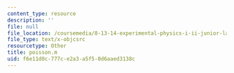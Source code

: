 ```yaml
---
content_type: resource
description: ''
file: null
file_location: /coursemedia/8-13-14-experimental-physics-i-ii-junior-lab-fall-2016-spring-2017/f6e11d0c777ce2a3a5f50d6aaed3138c_poisson.m
file_type: text/x-objcsrc
resourcetype: Other
title: poisson.m
uid: f6e11d0c-777c-e2a3-a5f5-0d6aaed3138c
---
```


